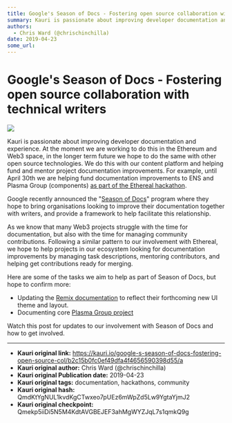 ```yaml
---
title: Google's Season of Docs - Fostering open source collaboration with technical writers
summary: Kauri is passionate about improving developer documentation and experience. At the moment we are working to do this in the Ethereum and Web3 space, in the longer term future we hope to do the same with other open source technologies. We do this with our content platform and helping fund and mentor project documentation improvements. For example, until April 30th we are helping fund documentation improvements to ENS and Plasma Group (components) as part of the Ethereal hackathon. Google recently
authors:
  - Chris Ward (@chrischinchilla)
date: 2019-04-23
some_url: 
---
```


# Google's Season of Docs - Fostering open source collaboration with technical writers

![](https://ipfs.infura.io/ipfs/QmUE5hkA4vDBsiqhu1YhRfYaVmyznRNhu5exd5cB4fghJF)


Kauri is passionate about improving developer documentation and experience. At the moment we are working to do this in the Ethereum and Web3 space, in the longer term future we hope to do the same with other open source technologies. We do this with our content platform and helping fund and mentor project documentation improvements. For example, until April 30th we are helping fund documentation improvements to ENS and Plasma Group (components) [as part of the Ethereal hackathon](https://gitcoin.co/profile/kauri-io).

Google recently announced the "[Season of Docs](https://developers.google.com/season-of-docs)" program where they hope to bring organisations looking to improve their documentation together with writers, and provide a framework to help facilitate this relationship.

As we know that many Web3 projects struggle with the time for documentation, but also with the time for managing community contributions. Following a similar pattern to our involvement with Ethereal, we hope to help projects in our ecosystem looking for documentation improvements by managing task descriptions, mentoring contributors, and helping get contributions ready for merging.

Here are some of the tasks we aim to help as part of Season of Docs, but hope to confirm more:

-   Updating the [Remix documentation](https://remix.readthedocs.io/) to reflect their forthcoming new UI theme and layout.
-   Documenting core [Plasma Group project](https://github.com/plasma-group/)

Watch this post for updates to our involvement with Season of Docs and how to get involved.



---

- **Kauri original link:** https://kauri.io/google-s-season-of-docs-fostering-open-source-col/b2c15b0fc0ef49dfa4f4656590398d55/a
- **Kauri original author:** Chris Ward (@chrischinchilla)
- **Kauri original Publication date:** 2019-04-23
- **Kauri original tags:** documentation, hackathons, community
- **Kauri original hash:** QmdKtYgNUL1kvdKgCTwxeo7pUEz6mWpZd5Lw9YgtaYjmJ2
- **Kauri original checkpoint:** Qmekp5iiDi5N5M4KdtAVGBEJEF3ahMgWYZJqL7s1qmkQ9g




